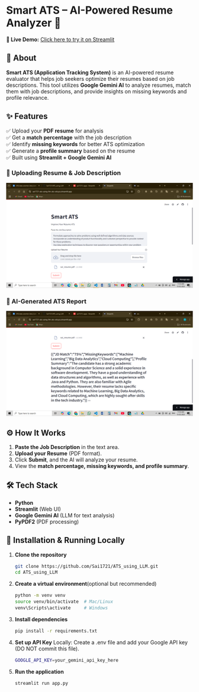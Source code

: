 # **Smart ATS – AI-Powered Resume Analyzer** 🚀  

**🔗 Live Demo:** [Click here to try it on Streamlit](<https://sai1721-ats-using-llm-ats-odcyzs.streamlit.app/>)  

## **📌 About**  
**Smart ATS (Application Tracking System)** is an AI-powered resume evaluator that helps job seekers optimize their resumes based on job descriptions. This tool utilizes **Google Gemini AI** to analyze resumes, match them with job descriptions, and provide insights on missing keywords and profile relevance.  

## **✨ Features**  
✅ Upload your **PDF resume** for analysis  
✅ Get a **match percentage** with the job description  
✅ Identify **missing keywords** for better ATS optimization  
✅ Generate a **profile summary** based on the resume  
✅ Built using **Streamlit + Google Gemini AI**  


### **🔹 Uploading Resume & Job Description**  
![Upload Section](upload_resume.png)  

### **🔹 AI-Generated ATS Report**  
![ATS Report](ats_result.png) 


## **⚙️ How It Works**  
1. **Paste the Job Description** in the text area.  
2. **Upload your Resume** (PDF format).  
3. Click **Submit**, and the AI will analyze your resume.  
4. View the **match percentage, missing keywords, and profile summary**.  

## **🛠️ Tech Stack**  
- **Python**  
- **Streamlit** (Web UI)  
- **Google Gemini AI** (LLM for text analysis)  
- **PyPDF2** (PDF processing)  

## **🚀 Installation & Running Locally**  
1. **Clone the repository**  
   ```bash
   git clone https://github.com/Sai1721/ATS_using_LLM.git
   cd ATS_using_LLM
2. **Create a virtual environment**(optional but recommended)
   ```bash
   python -m venv venv
   source venv/bin/activate  # Mac/Linux
   venv\Scripts\activate     # Windows
3. **Install dependencies**  
   ```bash
   pip install -r requirements.txt
4. **Set up API Key**
   Locally: Create a .env file and add your Google API key (DO NOT commit this file).
   ```bash
   GOOGLE_API_KEY=your_gemini_api_key_here
5. **Run the application**
   ```bash
   streamlit run app.py
